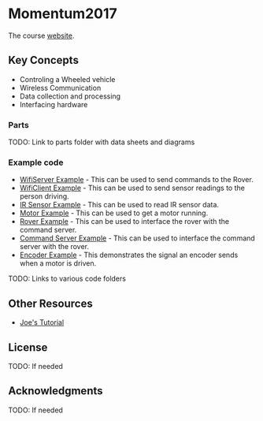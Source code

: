 # Momentum2017

The course [website](http://ome.mit.edu/programs-services/momentum-overview).

## Key Concepts

* Controling a Wheeled vehicle
* Wireless Communication
* Data collection and processing
* Interfacing hardware

### Parts

TODO: Link to parts folder with data sheets and diagrams

### Example code

* [WifiServer Example](ServerTestingESP8266/README.md) - This can be used to send commands to the Rover.
* [WifiClient Example](ServerTestingESP8266/ClientTestingESP8266/README.md) - This can be used to send sensor readings to the person driving.
* [IR Sensor Example](IRsensorReading/README.md) - This can be used to read IR sensor data.
* [Motor Example](MotorTesting/README.md) - This can be used to get a motor running.
* [Rover Example](RoverController/README.md) - This can be used to interface the rover with the command server.
* [Command Server Example](CommandServer/README.md) - This can be used to interface the command server with the rover.
* [Encoder Example](EncoderTesting/README.md) - This demonstrates the signal an encoder sends when a motor is driven.

TODO: Links to various code folders

## Other Resources

* [Joe's Tutorial](https://iesc-s1.mit.edu/2017/momentum)

## License

TODO: If needed

## Acknowledgments

TODO: If needed
